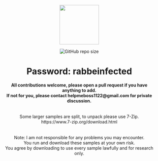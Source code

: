 <p align="center">
  <img width="128" height="128" src="https://user-images.githubusercontent.com/128066597/264610335-49e0a590-20fd-4b0a-b8e3-05e9aa137cdc.png">
</p>
<p align="center">
<img alt="GitHub repo size" src="https://img.shields.io/github/repo-size/YuanKong666/Ultimate-RAT-Collection">
</p>

<h1 align="center">Password: rabbeinfected</h1>

<p align="center">
<b>All contributions welcome, please open a pull request if you have anything to add.</b><br>
<b>If not for you, please contact helpmeboss1122@gmail.com for private discussion.</b><br>
  <br>
<br>
Some larger samples are split, to unpack please use 7-Zip.<br>
https://www.7-zip.org/download.html<br>
<br>
  <br>
Note: I am not responsible for any problems you may encounter.<br>
You run and download these samples at your own risk.<br>
You agree by downloading to use every sample lawfully and for research only.<br>
</p>



